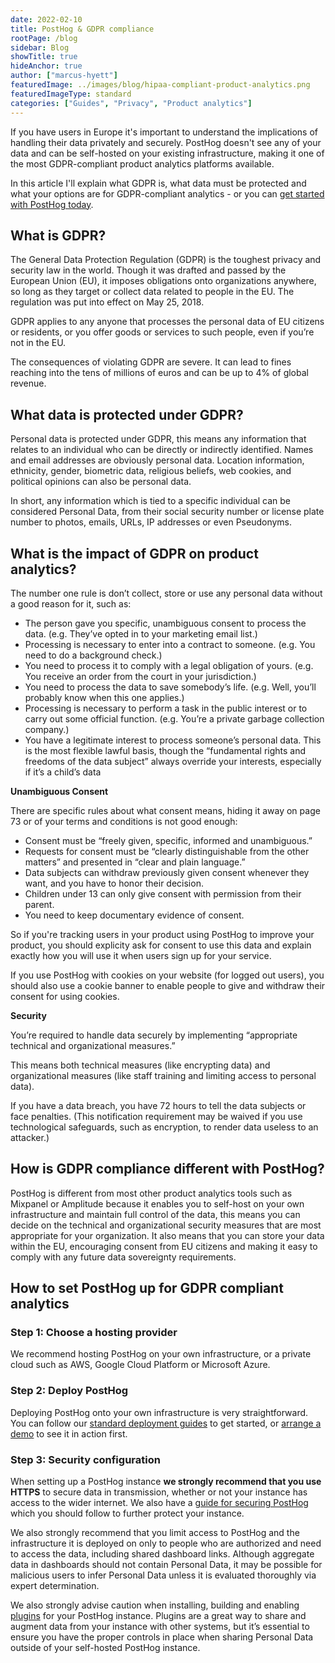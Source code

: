 ```yaml
---
date: 2022-02-10
title: PostHog & GDPR compliance
rootPage: /blog
sidebar: Blog
showTitle: true
hideAnchor: true
author: ["marcus-hyett"]
featuredImage: ../images/blog/hipaa-compliant-product-analytics.png
featuredImageType: standard
categories: ["Guides", "Privacy", "Product analytics"]
---
```

If you have users in Europe it's important to understand the implications of handling their data privately and securely. PostHog doesn't see any of your data and can be self-hosted on your existing infrastructure, making it one of the most GDPR-compliant product analytics platforms available. 

In this article I'll explain what GDPR is, what data must be protected and what your options are for GDPR-compliant analytics - or you can [get started with PostHog today](https://posthog.com/pricing). 

## What is GDPR?

The General Data Protection Regulation (GDPR) is the toughest privacy and security law in the world. Though it was drafted and passed by the European Union (EU), it imposes obligations onto organizations anywhere, so long as they target or collect data related to people in the EU. The regulation was put into effect on May 25, 2018.

GDPR applies to any anyone that processes the personal data of EU citizens or residents, or you offer goods or services to such people, even if you’re not in the EU.

The consequences of violating GDPR are severe. It can lead to fines reaching into the tens of millions of euros and can be up to 4% of global revenue.

## What data is protected under GDPR?

Personal data is protected under GDPR, this means any information that relates to an individual who can be directly or indirectly identified. Names and email addresses are obviously personal data. Location information, ethnicity, gender, biometric data, religious beliefs, web cookies, and political opinions can also be personal data.

In short, any information which is tied to a specific individual can be considered Personal Data, from their social security number or license plate number to photos, emails, URLs, IP addresses or even Pseudonyms.

## What is the impact of GDPR on product analytics?

The number one rule is don’t collect, store or use any personal data without a good reason for it, such as:
* The person gave you specific, unambiguous consent to process the data. (e.g. They’ve opted in to your marketing email list.)
* Processing is necessary to enter into a contract to someone. (e.g. You need to do a background check.)
* You need to process it to comply with a legal obligation of yours. (e.g. You receive an order from the court in your jurisdiction.)
* You need to process the data to save somebody’s life. (e.g. Well, you’ll probably know when this one applies.)
* Processing is necessary to perform a task in the public interest or to carry out some official function. (e.g. You’re a private garbage collection company.)
* You have a legitimate interest to process someone’s personal data. This is the most flexible lawful basis, though the “fundamental rights and freedoms of the data subject” always override your interests, especially if it’s a child’s data

**Unambiguous Consent**

There are specific rules about what consent means, hiding it away on page 73 or of your terms and conditions is not good enough:

* Consent must be “freely given, specific, informed and unambiguous.”
* Requests for consent must be “clearly distinguishable from the other matters” and presented in “clear and plain language.”
* Data subjects can withdraw previously given consent whenever they want, and you have to honor their decision.
* Children under 13 can only give consent with permission from their parent.
* You need to keep documentary evidence of consent.

So if you're tracking users in your product using PostHog to improve your product, you should explicity ask for consent to use this data and explain exactly how you will use it when users sign up for your service.

If you use PostHog with cookies on your website (for logged out users), you should also use a cookie banner to enable people to give and withdraw their consent for using cookies.

**Security**

You’re required to handle data securely by implementing “appropriate technical and organizational measures.”

This means both technical measures (like encrypting data) and organizational measures (like staff training and limiting access to personal data).

If you have a data breach, you have 72 hours to tell the data subjects or face penalties. (This notification requirement may be waived if you use technological safeguards, such as encryption, to render data useless to an attacker.)

## How is GDPR compliance different with PostHog?

PostHog is different from most other product analytics tools such as Mixpanel or Amplitude because it enables you to self-host on your own infrastructure and maintain full control of the data, this means you can decide on the technical and organizational security measures that are most appropriate for your organization. It also means that you can store your data within the EU, encouraging consent from EU citizens and making it easy to comply with any future data sovereignty requirements.

## How to set PostHog up for GDPR compliant analytics

### Step 1: Choose a hosting provider

We recommend hosting PostHog on your own infrastructure, or a private cloud such as AWS, Google Cloud Platform or Microsoft Azure.

### Step 2: Deploy PostHog

Deploying PostHog onto your own infrastructure is very straightforward. You can follow our [standard deployment guides](https://posthog.com/docs/self-host) to get started, or [arrange a demo](https://posthog.com/book-a-demo) to see it in action first.

### Step 3: Security configuration

When setting up a PostHog instance **we strongly recommend that you use HTTPS** to secure data in transmission, whether or not your instance has access to the wider internet. We also have a [guide for securing PostHog](https://posthog.com/docs/self-host/configure/securing-posthog) which you should follow to further protect your instance.

We also strongly recommend that you limit access to PostHog and the infrastructure it is deployed on only to people who are authorized and need to access the data, including shared dashboard links. Although aggregate data in dashboards should not contain Personal Data, it may be possible for malicious users to infer Personal Data unless it is evaluated thoroughly via expert determination.

We also strongly advise caution when installing, building and enabling [plugins](https://posthog.com/docs/user-guides/plugins) for your PostHog instance. Plugins are a great way to share and augment data from your instance with other systems, but it’s essential to ensure you have the proper controls in place when sharing Personal Data outside of your self-hosted PostHog instance.
